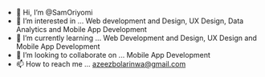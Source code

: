 - 👋 Hi, I’m @SamOriyomi
- 👀 I’m interested in ... Web development and Design, UX Design, Data Analytics and Mobile App Development
- 🌱 I’m currently learning ... Web Development and Design, UX Design and Mobile App Development
- 💞️ I’m looking to collaborate on ... Mobile App Development
- 📫 How to reach me ... azeezbolarinwa@gmail.com

<!---
SamOriyomi/SamOriyomi is a ✨ special ✨ repository because its `README.md` (this file) appears on your GitHub profile.
You can click the Preview link to take a look at your changes.
--->
